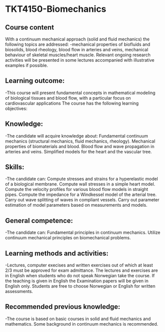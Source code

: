 # TKT4150-Biomechanics
Course content
------------------------------------------------------------------------------------------------------------------------------------------
With a continuum mechanical approach (solid and fluid mechanics) the following topics are addressed: 
-mechanical properties of biofluids and biosolids, blood rheology, blood flow in arteries and veins, mechanical behaviour of skeletal muscles/heart muscle. Relevant ongoing research activities will be presented in some lectures accompanied with illustrative examples if possible.

Learning outcome:
--
-This course will present fundamental concepts in mathematical modeling of biological tissues and blood flow, with a particular focus on cardiovascular applications The course has the following learning objectives: 

Knowledge: 
--
-The candidate will acquire knowledge about: Fundamental continuum mechanics (structural mechanics, fluid mechanics, rheology). Mechanical properties of biomaterials and blood. Blood flow and wave propagation in arteries and veins. Simplified models for the heart and the vascular tree. 

Skills: 
--
-The candidate can: Compute stresses and strains for a hyperelastic model of a biological membrane. Compute wall stresses in a simple heart model. Compute the velocity profiles for various blood flow models in straight pipes. Compute the impedance for a Windkessel model of the arterial tree. Carry out wave splitting of waves in compliant vessels. Carry out parameter estimation of model parameters based on measurements and models. 

General competence: 
--
-The candidate can: Fundamental principles in continuum mechanics. Utilize continuum mechanical principles on biomechanical problems. 

Learning methods and activities:
--
-Lectures, computer execises and written exercises out of which at least 2/3 must be approved for exam admittance. The lectures and exercises are in English when students who do not speak Norwegian take the course. If the teaching is given in English the Examination papers will be given in English only. Students are free to choose Norwegian or English for written assessments.

Recommended previous knowledge:
--
-The course is based on basic courses in solid and fluid mechanics and mathematics. Some background in continuum mechanics is recommended.
